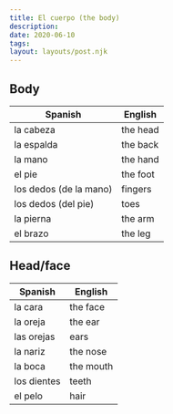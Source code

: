 ```yaml
---
title: El cuerpo (the body)
description:
date: 2020-06-10
tags:
layout: layouts/post.njk
---
```

## Body
| Spanish     | English      |
| ----------- | ------------ |
| la cabeza | the head  |
| la espalda | the back  |
| la mano | the hand  |
| el pie | the foot  |
| los dedos (de la mano) | fingers |
| los dedos (del pie) | toes |
| la pierna | the arm |
| el brazo | the leg |

## Head/face
| Spanish     | English      |
| ----------- | ------------ |
| la cara | the face |
| la oreja | the ear |
| las orejas | ears |
| la nariz | the nose |
| la boca | the mouth |
| los dientes | teeth |
| el pelo | hair |
